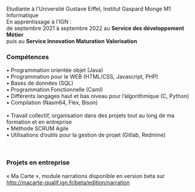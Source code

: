 
Etudiante à l'Université Gustave Eiffel, Institut Gaspard Monge M1 Informatique<br>
En apprentissage à l'IGN : <br>
 de septembre 2021 à septembre 2022 au <b>Service des développement Métier</b> <br>
 puis au <b>Service Innovation Maturation Valorisation</b>
<br>
<h3> Compétences </h3>

•	Programmation orientée objet  (Java) <br>
•	Programmation pour le WEB (HTML/CSS, Javascript, PHP) <br>
•	Bases de données (SQL)<br>
•	Programmation Fonctionnelle (Caml)<br>
•	Différents langages haut et bas niveau pour l’algorithmique (C, Python)<br>
•	Compilation (Nasm64, Flex, Bison)<br>
<br>
•	Travail collectif, organisation dans des projets tout au long de ma formation et en entreprise<br>
•	Méthode  SCRUM  Agile<br>
•	 Utilisations d’outils pour la gestion de projet (Gitlab,  Redmine)<br>

<br>

 <h3>Projets en entreprise </h3>
 
 « Ma Carte », module narrations disponible en version beta sur http://macarte-qualif.ign.fr/beta/edition/narration

<!---
Sthorste/Sthorste is a ✨ special ✨ repository because its `README.md` (this file) appears on your GitHub profile.
You can click the Preview link to take a look at your changes.
--->
